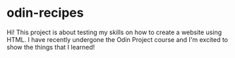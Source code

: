 # odin-recipes
Hi! This project is about testing my skills on how to create a website using HTML. I have recently undergone the Odin Project course and I'm excited to show the things that I learned!
